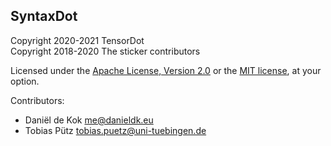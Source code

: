 ## SyntaxDot

Copyright 2020-2021 TensorDot  
Copyright 2018-2020 The sticker contributors

Licensed under the [Apache License, Version
2.0](http://www.apache.org/licenses/LICENSE-2.0) or the [MIT
license](http://opensource.org/licenses/MIT), at your option.

Contributors:

* Daniël de Kok <me@danieldk.eu>
* Tobias Pütz <tobias.puetz@uni-tuebingen.de>
